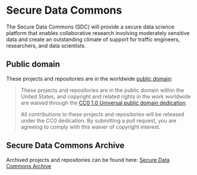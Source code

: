 # Secure Data Commons

The Secure Data Commons (SDC) will provide a secure data science platform that enables collaborative research involving moderately sensitive data and create an outstanding climate of support for traffic engineers, researchers, and data scientists.

## Public domain
These projects and repositories are in the worldwide [public domain](LICENSE.md):

> These projects and repositories are in the public domain within the United States, and copyright and related rights in the work worldwide are waived through the [CC0 1.0 Universal public domain dedication](https://creativecommons.org/publicdomain/zero/1.0/).
>
> All contributions to these projects and repositories will be released under the CC0 dedication. By submitting a pull request, you are agreeing to comply with this waiver of copyright interest.

## Secure Data Commons Archive
Archived projects and repositories can be found here: [Secure Data Commons Archive](https://github.com/USDOT-SDC-Archive)